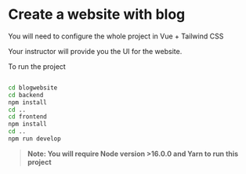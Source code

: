 # Create a website with blog

You will need to configure the whole project in Vue + Tailwind CSS

Your instructor will provide you the UI for the website.

To run the project

```bash

cd blogwebsite
cd backend
npm install
cd ..
cd frontend
npm install
cd ..
npm run develop
```

> **Note: You will require Node version >16.0.0 and Yarn to run this project**
